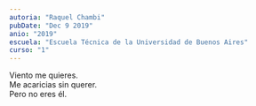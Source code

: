 ```yaml
---
autoria: "Raquel Chambi"
pubDate: "Dec 9 2019"
anio: "2019"
escuela: "Escuela Técnica de la Universidad de Buenos Aires"
curso: "1"
---
```


Viento me quieres.\
Me acaricias sin querer.\
Pero no eres él.
